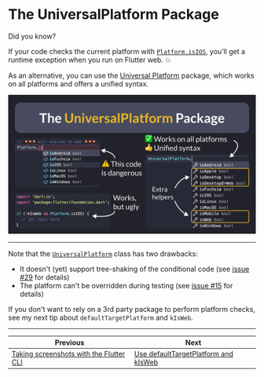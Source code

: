 # The UniversalPlatform Package

Did you know?

If your code checks the current platform with [`Platform.isIOS`](https://api.flutter.dev/flutter/dart-io/Platform-class.html), you’ll get a runtime exception when you run on Flutter web. 💥

As an alternative, you can use the [Universal Platform](https://pub.dev/packages/universal_platform) package, which works on all platforms and offers a unified syntax.

![](164.1.png)

<!--
// 💥💥💥 will explode on web 💥💥💥
if (Platform.isIOS) {
  // iOS logic here      
}

// Better, but ugly
if (!kIsWeb && Platform.isIOS) {
  // iOS logic here      
}

// Cleaner and more robust
if (UniversalPlatform.isIOS) {
  // iOS logic here      
}
-->

---

Note that the [`UniversalPlatform`](https://pub.dev/documentation/universal_platform/latest/universal_platform/UniversalPlatform-class.html) class has two drawbacks:

- It doesn't (yet) support tree-shaking of the conditional code (see [issue #29](https://github.com/gskinnerTeam/flutter-universal-platform/issues/29) for details)
- The platform can't be overridden during testing (see [issue #15](https://github.com/gskinnerTeam/flutter-universal-platform/issues/15) for details)

If you don't want to rely on a 3rd party package to perform platform checks, see my next tip about `defaultTargetPlatform` and `kIsWeb`.

<!--
One drawback of the [`Platform`](https://api.flutter.dev/flutter/dart-io/Platform-class.html) and [`UniversalPlatform`](https://pub.dev/documentation/universal_platform/latest/universal_platform/UniversalPlatform-class.html) classes is that you can't override the platform for testing purposes.

To work around that, use `Theme.of(context).platform` in your widgets and supply a `ThemeData` with a different platform in your test setup code.

![](164.2.png)

// Widgets from the material library should use Theme.of(context)
// to determine the current platform for the purpose of emulating
// the platform behavior
if (Theme.of(context).platform == TargetPlatform.iOS) {
  // iOS logic here
}
// Tests can check behavior for other platforms by setting the
// [platform] of the [Theme] explicitly to another [TargetPlatform] value

More info here: [ThemeData.platform property](https://api.flutter.dev/flutter/material/ThemeData/platform.html)

-->


---

| Previous | Next |
| -------- | ---- |
| [Taking screenshots with the Flutter CLI](../0163-flutter-screenshot/index.md) | [Use defaultTargetPlatform and kIsWeb](../0165-default-target-platform/index.md)  |

<!-- TWITTER|https://x.com/biz84/status/1800520573346566582 -->
<!-- LINKEDIN|https://www.linkedin.com/posts/andreabizzotto_did-you-know-if-your-code-checks-the-current-activity-7206286803283161088-CJB3 -->